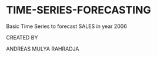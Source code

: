 # TIME-SERIES-FORECASTING
Basic Time Series to forecast SALES in year 2006


CREATED BY

ANDREAS MULYA RAHRADJA
